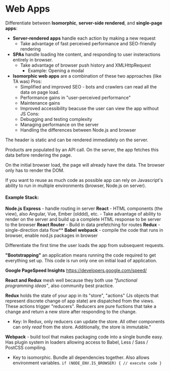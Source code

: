 # Web Apps

Differentiate between **Isomorphic**, **server-side rendered**, and **single-page apps**:
- **Server-rendered apps** handle each action by making a new request
	- Take advantage of fast perceived performance and SEO-friendly rendering
- **SPAs** handle loading hte content, and responding to user insteractions entirely in browser. 
	- Take advantage of browser push history and XMLHttpRequest
		- Example: Opening a modal
- **Isomorphic web apps** are a combination of these two approaches (like TA was)
Pros:
	- Simplified and improved SEO - bots and crawlers can read all the data on page load.
	- Performance gains in "user-perceived performance"
	- Maintenance gains
	- Improved accessibility beacuse the user can view the app without JS
Cons:
	- Debugging and testing complexity
	- Managing performance on the server
	- Handling the differences between Node.js and browser

The header is static and can be rendered immediately on the server.
		
Products are populated by an API call. On the server, the app fetches this data before rendering the page.

On the initial browser load, the page will already have the data. The browser only has to render the DOM.

If you want to reuse as much code as possible app can rely on Javascript's ability to run in multiple environments (browser, Node.js on server). 

#### Example Stack:
**Node.js**
**Express** - handle routing in server
**React** - HTML components (the view), also Angular, Vue, Ember (olddd), etc.
	- Take advantage of ability to render on the server and build up a complete HTML response to be server to the browser
**React Router** - Build in data prefetching for routes
**Redux** - single-direction data flow**
**Babel**
**webpack** - compile the code that runs in browser, enable nod.js packages in browser


Differentiate the first time the user loads the app from subsequent requests.

**"Bootstrapping"** an application means running the code required to get everything set up. This code is run only one on initial load of application.

**Google PageSpeed Insights** https://developers.google.com/speed/

**React and Redux** mesh well because they both use _"functional programming ideas"_, also community best practice.

**Redux** holds the state of your app in its "store", "actions" (Js objects that represent discrete change of app state) are dispatched from the views. These actions trigger "reducers". Reducers are pure fuctions that take a change and return a new store after responding to the change.
- Key: In Redux, only reducers can update the store. All other components can only _read_ from the store. Additionally, the store is immutable."

**Webpack** - build tool that makes packaging code into a single bundle easy. Has plugin system in loaders allowing access to Babel, Less / Sass / PostCSS compiling.
 - Key to isomorphic. Bundle all dependencies together. Also allows environment variables.  `if (NODE_ENV.IS_BROWSER) { // execute code }`
 